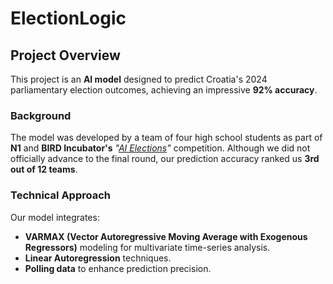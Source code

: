 # ElectionLogic


## Project Overview
This project is an **AI model** designed to predict Croatia's 2024 parliamentary election outcomes, achieving an impressive **92% accuracy**.

### Background
The model was developed by a team of four high school students as part of **N1** and **BIRD Incubator's** *"[AI Elections](https://n1info.hr/tag/ai-izbori/)"* competition. Although we did not officially advance to the final round, our prediction accuracy ranked us **3rd out of 12 teams**.

### Technical Approach
Our model integrates:
- **VARMAX (Vector Autoregressive Moving Average with Exogenous Regressors)** modeling for multivariate time-series analysis.
- **Linear Autoregression** techniques.
- **Polling data** to enhance prediction precision.
